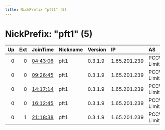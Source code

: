 ```yaml
---
title: NickPrefix "pft1" (5)
---
```


# NickPrefix: "pft1" (5)

|   Up |   Ext | JoinTime                                                                                   | Nickname   | Version   | IP           | AS           | CC   |   ORp |   Dirp | OS    | Contact   |   eFamMembers |
|-----:|------:|:-------------------------------------------------------------------------------------------|:-----------|:----------|:-------------|:-------------|:-----|------:|-------:|:------|:----------|--------------:|
|    0 |     0 | [04:43:06](https://atlas.torproject.org/#details/1DFF2FDDEA6D593B7E6E3FED71C512DB0858B61C) | pft1       | 0.3.1.9   | 1.65.201.239 | PCCW Limited | hk   |  9001 |   9030 | Linux | None      |             1 |
|    0 |     0 | [09:26:45](https://atlas.torproject.org/#details/C99999A591E96D29024FD0E33D2D05CF945C86C9) | pft1       | 0.3.1.9   | 1.65.201.239 | PCCW Limited | hk   |  9001 |   9030 | Linux | None      |             1 |
|    0 |     0 | [14:17:14](https://atlas.torproject.org/#details/75DFB355F8F0237E9586A254D8984C61C8F4CC5C) | pft1       | 0.3.1.9   | 1.65.201.239 | PCCW Limited | hk   |  9001 |   9030 | Linux | None      |             1 |
|    0 |     0 | [16:12:45](https://atlas.torproject.org/#details/68B975702D2ACC20FE751BC8FE0B3D8C81A36430) | pft1       | 0.3.1.9   | 1.65.201.239 | PCCW Limited | hk   |  9001 |   9030 | Linux | None      |             1 |
|    0 |     1 | [21:18:38](https://atlas.torproject.org/#details/37E31448F8BC3BE451DDD6C3C8490788C57669F0) | pft1       | 0.3.1.9   | 1.65.201.239 | PCCW Limited | hk   |  9001 |   9030 | Linux | None      |             1 |
